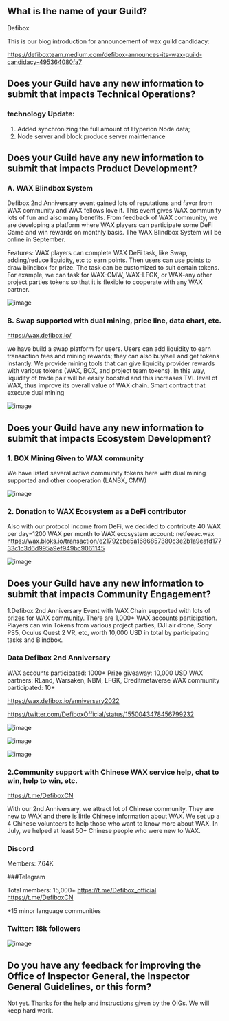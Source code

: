 ## What is the name of your Guild?

Defibox

This is our blog introduction for announcement of wax guild candidacy:

https://defiboxteam.medium.com/defibox-announces-its-wax-guild-candidacy-495364080fa7


## Does your Guild have any new information to submit that impacts Technical Operations?

### technology Update:
1. Added synchronizing the full amount of Hyperion Node data;
2. Node server and block produce server maintenance



## Does your Guild have any new information to submit that impacts Product Development?

### A. WAX Blindbox System

Defibox 2nd Anniversary event gained lots of reputations and favor from WAX community and WAX fellows love it. This event gives WAX community lots of fun and also many benefits. From feedback of WAX community, we are developing a platform where WAX players can participate some DeFi Game and win rewards on monthly basis. The WAX Blindbox System will be online in September.


Features: WAX players can complete WAX DeFi task, like Swap, adding/reduce liquidity, etc to earn points. Then users can use points to draw blindbox for prize. The task can be customized to suit certain tokens. For example, we can task for WAX-CMW, WAX-LFGK, or WAX-any other project parties tokens so that it is flexible to cooperate with any WAX partner.
 
![image](https://user-images.githubusercontent.com/93515916/187582185-3755c392-d525-46ce-9395-f602c99bac56.png)


### B. Swap supported with dual mining, price line, data chart, etc.

https://wax.defibox.io/

we have build a swap platform for users. Users can add liquidity to earn transaction fees and mining rewards; they can also buy/sell and get tokens instantly. We provide mining tools that can give liquidity provider rewards with various tokens (WAX, BOX, and project team tokens). In this way, liquidity of trade pair will be easily boosted and this increases TVL level of WAX, thus improve its overall value of WAX chain. Smart contract that execute dual mining
 
![image](https://user-images.githubusercontent.com/93515916/187582269-c5dc65d4-1a08-4389-a987-c16ca027584d.png)



## Does your Guild have any new information to submit that impacts Ecosystem Development?
### 1. BOX Mining Given to WAX community

We have listed several active community tokens here with dual mining supported and other cooperation (LANBX, CMW)	
 
![image](https://user-images.githubusercontent.com/93515916/187582339-fd83f39c-b3cd-47c3-9536-9c5d3bd71615.png)


### 2. Donation to WAX Ecosystem as a DeFi contributor

Also with our protocol income from DeFi, we decided to contribute 40 WAX per day=1200 WAX per month to WAX ecosystem account: netfeeac.wax
https://wax.bloks.io/transaction/e21792cbe5a1686857380c3e2b1a9eafd17733c1c3d6d995a9ef949bc9061145

![image](https://user-images.githubusercontent.com/93515916/187582419-0c50b902-68d3-4c68-82da-e4ac4cb9f710.png)


## Does your Guild have any new information to submit that impacts Community Engagement?

1.Defibox 2nd Anniversary Event with WAX Chain supported with lots of prizes for WAX community. There are 1,000+ WAX accounts participation. Players can win Tokens from various project parties, DJI air drone, Sony PS5, Oculus Quest 2 VR, etc, worth 10,000 USD in total by participating tasks and Blindbox.

### Data Defibox 2nd Anniversary

WAX accounts participated: 1000+
Prize giveaway: 10,000 USD
WAX partners: RLand, Warsaken, NBM, LFGK, Creditmetaverse
WAX community participated: 10+


https://wax.defibox.io/anniversary2022

https://twitter.com/DefiboxOfficial/status/1550043478456799232

![image](https://user-images.githubusercontent.com/93515916/187582507-8a664d01-9c4b-47e4-9fc0-9d20ffdd4d4d.png)

![image](https://user-images.githubusercontent.com/93515916/187582896-599a97e1-d30e-4074-9a4c-258043a5477f.png)

![image](https://user-images.githubusercontent.com/93515916/187583038-76aca01a-18d6-4f63-8c29-c90bfa800960.png)


### 2.Community support with Chinese WAX service help, chat to win, help to win, etc.

https://t.me/DefiboxCN

With our 2nd Anniversary, we attract lot of Chinese community. They are new to WAX and there is little Chinese information about WAX. We set up a 4 Chinese volunteers to help those who want to know more about WAX. In July, we helped at least 50+ Chinese people who were new to WAX.


### Discord

Members: 7.64K


###Telegram

Total members: 15,000+
https://t.me/Defibox_official
https://t.me/DefiboxCN

+15 minor language communities

### Twitter: 18k followers

![image](https://user-images.githubusercontent.com/93515916/187584002-424224da-14c4-41ca-8a1c-11485568ad17.png)


## Do you have any feedback for improving the Office of Inspector General, the Inspector General Guidelines, or this form?

Not yet. Thanks for the help and instructions given by the OIGs. We will keep hard work.

